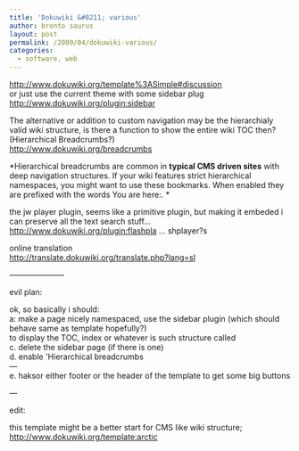 ```yaml
---
title: 'Dokuwiki &#8211; various'
author: bronto saurus
layout: post
permalink: /2009/04/dokuwiki-various/
categories:
  - software, web
---
```

<a href="http://www.dokuwiki.org/template%3ASimple#discussion" target="_blank" >http://www.dokuwiki.org/template%3ASimple#discussion</a>  
or just use the current theme with some sidebar plug  
<a href="http://www.dokuwiki.org/plugin:sidebar" target="_blank" >http://www.dokuwiki.org/plugin:sidebar</a>

The alternative or addition to custom navigation may be the hierarchialy valid wiki structure, is there a function to show the entire wiki TOC then? (Hierarchical Breadcrumbs?)  
<a href="http://www.dokuwiki.org/breadcrumbs" target="_blank" >http://www.dokuwiki.org/breadcrumbs</a>

*Hierarchical breadcrumbs are common in **typical CMS driven sites** with deep navigation structures. If your wiki features strict hierarchical namespaces, you might want to use these bookmarks. When enabled they are prefixed with the words You are here:. *

the jw player plugin, seems like a primitive plugin, but making it embeded i can preserve all the text search stuff&#8230;  
<a href="http://www.dokuwiki.org/plugin:flashplayer?s" target="_blank" >http://www.dokuwiki.org/plugin:flashpla &#8230; shplayer?s</a>

online translation  
<a href="http://translate.dokuwiki.org/translate.php?lang=sl" target="_blank" >http://translate.dokuwiki.org/translate.php?lang=sl</a>

&#8212;&#8212;&#8212;&#8212;&#8212;&#8212;&#8212;

evil plan:

ok, so basically i should:   
a: make a page nicely namespaced, use the sidebar plugin (which should behave same as template hopefully?)   
to display the TOC, index or whatever is such structure called  
c. delete the sidebar page (if there is one)  
d. enable 'Hierarchical breadcrumbs  
&#8212;  
e. haksor either footer or the header of the template to get some big buttons

&#8212; 

edit:

this template might be a better start for CMS like wiki structure;  
<a href="http://www.dokuwiki.org/template:arctic" target="_blank" >http://www.dokuwiki.org/template:arctic</a>